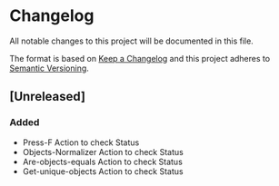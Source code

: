 # Changelog

All notable changes to this project will be documented in this file.

The format is based on [Keep a Changelog](http://keepachangelog.com/en/1.0.0/)
and this project adheres to [Semantic Versioning](http://semver.org/spec/v2.0.0.html).

## [Unreleased]
### Added
- Press-F Action to check Status
- Objects-Normalizer Action to check Status
- Are-objects-equals Action to check Status
- Get-unique-objects Action to check Status
